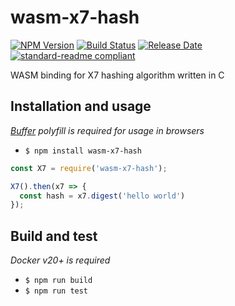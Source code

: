 # wasm-x7-hash
[![NPM Version](https://img.shields.io/npm/v/wasm-x11-hash)](https://www.npmjs.com/package/wasm-x11-hash)
[![Build Status](https://github.com/zipevo/wasm-x11-hash/actions/workflows/test_and_release.yml/badge.svg)](https://github.com/zipevo/wasm-x11-hash/actions/workflows/test_and_release.yml)
[![Release Date](https://img.shields.io/github/release-date/zipevo/wasm-x11-hash)](https://github.com/zipevo/wasm-x11-hash/releases/latest)
[![standard-readme compliant](https://img.shields.io/badge/readme%20style-standard-brightgreen)](https://github.com/RichardLitt/standard-readme)

WASM binding for X7 hashing algorithm written in C

## Installation and usage
_[Buffer](https://github.com/feross/buffer) polyfill is required for usage in browsers_
- `$ npm install wasm-x7-hash`

```javascript
const X7 = require('wasm-x7-hash');

X7().then(x7 => {
  const hash = x7.digest('hello world')
});
```

## Build and test
_Docker v20+ is required_

- `$ npm run build`
- `$ npm run test`


